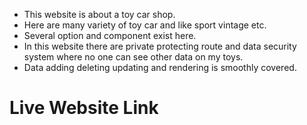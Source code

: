 * This website is about a toy car shop.
* Here are many variety of toy car and like sport vintage etc.
* Several option and component exist here.
* In this website there are private protecting route and data security system where no one can see other data on my toys.
* Data adding deleting updating and rendering is smoothly covered.

# Live Website Link

#